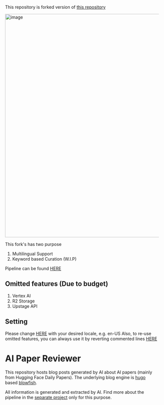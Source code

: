 This repository is forked version of [this repository](https://github.com/deep-diver/ai-paper-reviewer)

<img width="728" alt="image" src="https://github.com/user-attachments/assets/453766e7-dedc-4f40-9af6-979fefe57ed4" />

This fork's has two purpose
1. Multilingual Support
2. Keyword based Curation (W.I.P)



Pipeline can be found [HERE](https://github.com/TikaToka/paper-reviewer-multi)

## Omitted features (Due to budget)
1. Vertex AI
2. R2 Storage
3. Upstage API

## Setting
Please change [HERE](https://github.com/TikaToka/ai-paper-reviewer/blob/31f34a42251abb080997da78c0112c274c188955/.github/workflows/collect_new_articles.yml#L70) with your desired locale, e.g. en-US
Also, to re-use omitted features, you can always use it by reverting commented lines [HERE](https://github.com/TikaToka/ai-paper-reviewer/blob/31f34a42251abb080997da78c0112c274c188955/.github/workflows/collect_new_articles.yml)

# AI Paper Reviewer

This repository hosts blog posts generated by AI about AI papers (mainly from Hugging Face Daily Papers). The underlying blog engine is [hugo](https://gohugo.io/) based [blowfish](https://blowfish.page/).

All information is generated and extracted by AI. Find more about the pipeline in the [separate project](https://github.com/deep-diver/paper-reviewer) only for this purpose.



